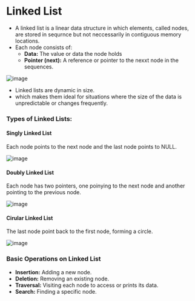 # Linked List

- A linked list is a linear data structure in which elements, called nodes, are stored in sequrnce but not neccessarily in contiguous memory locations.
- Each node consists of:
  - **Data:** The value or data the node holds
  - **Pointer (next):** A reference or pointer to the nexxt node in the sequences.

![image](https://github.com/user-attachments/assets/6aae5973-92e0-48c0-ba24-db4d72ac7d52)

- Linked lists are dynamic in size.
- which makes them ideal for situations where the size of the data is unpredictable or changes frequently.

### Types of Linked Lists:

#### Singly Linked List

Each node points to the next node and the last node points to NULL.

![image](https://github.com/user-attachments/assets/9493cb3c-64f0-48a6-83a2-19a8bd8c6c30)

#### Doubly Linked List

Each node has two pointers, one poinying to the next node and another pointing to the previous node.

![image](https://github.com/user-attachments/assets/0e6b416d-d909-4d34-a6be-0e50e9b6eb09)

#### Cirular Linked List

The last node point back to the first node, forming a circle.

![image](https://github.com/user-attachments/assets/c4436759-be4d-412d-b134-58bb65c2038a)

### Basic Operations on Linked List

  - **Insertion:** Adding a new node.
  - **Deletion:** Removing an existing node.
  - **Traversal:** Visiting each node to access or prints its data.
  - **Search:** Finding a specific node.
